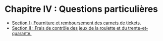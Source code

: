# Chapitre IV : Questions particulières

- [Section I : Fourniture et remboursement des carnets de tickets.](section-i)
- [Section II : Frais de contrôle des jeux de la roulette et du trente-et-quarante.](section-ii)
